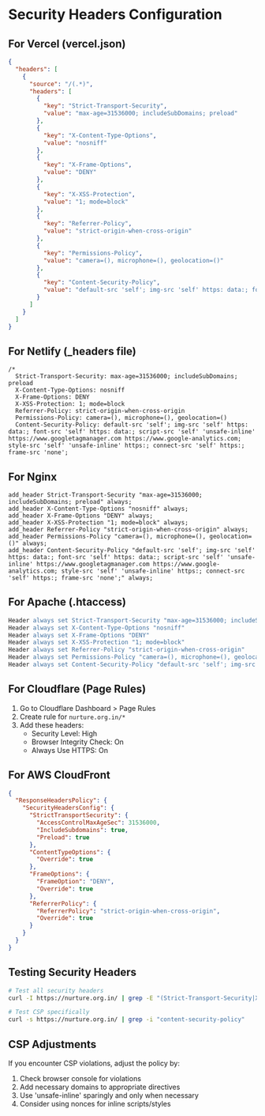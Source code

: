 # Security Headers Configuration

## For Vercel (vercel.json)
```json
{
  "headers": [
    {
      "source": "/(.*)",
      "headers": [
        {
          "key": "Strict-Transport-Security",
          "value": "max-age=31536000; includeSubDomains; preload"
        },
        {
          "key": "X-Content-Type-Options",
          "value": "nosniff"
        },
        {
          "key": "X-Frame-Options",
          "value": "DENY"
        },
        {
          "key": "X-XSS-Protection",
          "value": "1; mode=block"
        },
        {
          "key": "Referrer-Policy",
          "value": "strict-origin-when-cross-origin"
        },
        {
          "key": "Permissions-Policy",
          "value": "camera=(), microphone=(), geolocation=()"
        },
        {
          "key": "Content-Security-Policy",
          "value": "default-src 'self'; img-src 'self' https: data:; font-src 'self' https: data:; script-src 'self' 'unsafe-inline' https://www.googletagmanager.com https://www.google-analytics.com; style-src 'self' 'unsafe-inline' https:; connect-src 'self' https:; frame-src 'none';"
        }
      ]
    }
  ]
}
```

## For Netlify (_headers file)
```
/*
  Strict-Transport-Security: max-age=31536000; includeSubDomains; preload
  X-Content-Type-Options: nosniff
  X-Frame-Options: DENY
  X-XSS-Protection: 1; mode=block
  Referrer-Policy: strict-origin-when-cross-origin
  Permissions-Policy: camera=(), microphone=(), geolocation=()
  Content-Security-Policy: default-src 'self'; img-src 'self' https: data:; font-src 'self' https: data:; script-src 'self' 'unsafe-inline' https://www.googletagmanager.com https://www.google-analytics.com; style-src 'self' 'unsafe-inline' https:; connect-src 'self' https:; frame-src 'none';
```

## For Nginx
```nginx
add_header Strict-Transport-Security "max-age=31536000; includeSubDomains; preload" always;
add_header X-Content-Type-Options "nosniff" always;
add_header X-Frame-Options "DENY" always;
add_header X-XSS-Protection "1; mode=block" always;
add_header Referrer-Policy "strict-origin-when-cross-origin" always;
add_header Permissions-Policy "camera=(), microphone=(), geolocation=()" always;
add_header Content-Security-Policy "default-src 'self'; img-src 'self' https: data:; font-src 'self' https: data:; script-src 'self' 'unsafe-inline' https://www.googletagmanager.com https://www.google-analytics.com; style-src 'self' 'unsafe-inline' https:; connect-src 'self' https:; frame-src 'none';" always;
```

## For Apache (.htaccess)
```apache
Header always set Strict-Transport-Security "max-age=31536000; includeSubDomains; preload"
Header always set X-Content-Type-Options "nosniff"
Header always set X-Frame-Options "DENY"
Header always set X-XSS-Protection "1; mode=block"
Header always set Referrer-Policy "strict-origin-when-cross-origin"
Header always set Permissions-Policy "camera=(), microphone=(), geolocation=()"
Header always set Content-Security-Policy "default-src 'self'; img-src 'self' https: data:; font-src 'self' https: data:; script-src 'self' 'unsafe-inline' https://www.googletagmanager.com https://www.google-analytics.com; style-src 'self' 'unsafe-inline' https:; connect-src 'self' https:; frame-src 'none';"
```

## For Cloudflare (Page Rules)
1. Go to Cloudflare Dashboard > Page Rules
2. Create rule for `nurture.org.in/*`
3. Add these headers:
   - Security Level: High
   - Browser Integrity Check: On
   - Always Use HTTPS: On

## For AWS CloudFront
```json
{
  "ResponseHeadersPolicy": {
    "SecurityHeadersConfig": {
      "StrictTransportSecurity": {
        "AccessControlMaxAgeSec": 31536000,
        "IncludeSubdomains": true,
        "Preload": true
      },
      "ContentTypeOptions": {
        "Override": true
      },
      "FrameOptions": {
        "FrameOption": "DENY",
        "Override": true
      },
      "ReferrerPolicy": {
        "ReferrerPolicy": "strict-origin-when-cross-origin",
        "Override": true
      }
    }
  }
}
```

## Testing Security Headers
```bash
# Test all security headers
curl -I https://nurture.org.in/ | grep -E "(Strict-Transport-Security|X-Content-Type-Options|X-Frame-Options|Content-Security-Policy)"

# Test CSP specifically
curl -s https://nurture.org.in/ | grep -i "content-security-policy"
```

## CSP Adjustments
If you encounter CSP violations, adjust the policy by:
1. Check browser console for violations
2. Add necessary domains to appropriate directives
3. Use 'unsafe-inline' sparingly and only when necessary
4. Consider using nonces for inline scripts/styles
